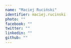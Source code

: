 ```yaml
---
name: "Maciej Ruciński"
identifier: maciej.rucinski
photo: ""
facebook: ""
twitter: ""
linkedin: ""
github: ""
---
```

